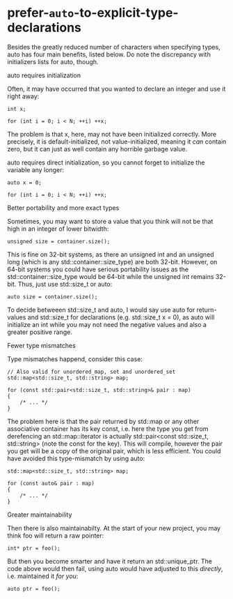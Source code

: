 # prefer-`auto`-to-explicit-type-declarations

Besides the greatly reduced number of characters when specifying types,
auto has four main benefits, listed below. Do note the discrepancy with
initializers lists for auto, though.


auto requires initialization

Often, it may have occurred that you wanted to declare an integer and
use it right away:

    int x;

    for (int i = 0; i < N; ++i) ++x;

The problem is that x, here, may not have been initialized correctly.
More precisely, it is default-initialized, not value-initialized,
meaning it _can_ contain zero, but it can just as well contain any
horrible garbage value.

auto requires direct initialization, so you cannot forget to initialize
the variable any longer:

    auto x = 0;

    for (int i = 0; i < N; ++i) ++x;


Better portability and more exact types

Sometimes, you may want to store a value that you think will not be that
high in an integer of lower bitwidth:

    unsigned size = container.size();

This is fine on 32-bit systems, as there an unsigned int and an
unsigned long (which is any std::container<T>::size_type) are both
32-bit. However, on 64-bit systems you could have serious portability
issues as the std::container<T>::size_type would be 64-bit while the
unsigned int remains 32-bit. Thus, just use std::size_t or auto:

    auto size = container.size();

To decide betweeen std::size_t and auto, I would say use auto for
return-values and std::size_t for declarations (e.g. std::size_t x = 0),
as auto will initialize an int while you may not need the negative
values and also a greater positive range.


Fewer type mismatches

Type mismatches happend, consider this case:

    // Also valid for unordered_map, set and unordered_set
    std::map<std::size_t, std::string> map;

    for (const std::pair<std::size_t, std::string>& pair : map)
    {
        /* ... */
    }

The problem here is that the pair returned by std::map or any other
associative container has its key const, i.e. here the type you get from
derefencing an std::map::iterator is actually
std::pair<const std::size_t, std::string> (note the const for the key).
This will compile, however the pair you get will be a copy of the
original pair, which is less efficient. You could have avoided this
type-mismatch by using auto:

    std::map<std::size_t, std::string> map;

    for (const auto& pair : map)
    {
        /* ... */
    }


Greater maintainability

Then there is also maintainabilty. At the start of your new project, you
may think foo will return a raw pointer:

    int* ptr = foo();

But then you become smarter and have it return an std::unique_ptr. The
code above would then fail, using auto would have adjusted to this
_directly_, i.e. maintained it _for you_:

    auto ptr = foo();
